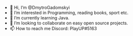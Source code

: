 - 👋 Hi, I’m @DmytroGadomskyi
- 👀 I’m interested in Programming, reading books, sport etc.
- 🌱 I’m currently learning Java.
- 💞️ I’m looking to collaborate on easy open source projects.
- 📫 How to reach me Discord: PlayUP#5163 

<!---
DmytroGadomskyi/DmytroGadomskyi is a ✨ special ✨ repository because its `README.md` (this file) appears on your GitHub profile.
You can click the Preview link to take a look at your changes.
--->
